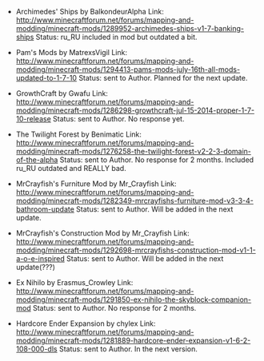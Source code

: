 - Archimedes' Ships by BalkondeurAlpha
Link: http://www.minecraftforum.net/forums/mapping-and-modding/minecraft-mods/1289952-archimedes-ships-v1-7-banking-ships
Status: ru_RU included in mod but outdated a bit.

- Pam's Mods by MatrexsVigil
Link: http://www.minecraftforum.net/forums/mapping-and-modding/minecraft-mods/1294413-pams-mods-july-16th-all-mods-updated-to-1-7-10
Status: sent to Author. Planned for the next update.

- GrowthCraft by Gwafu
Link: http://www.minecraftforum.net/forums/mapping-and-modding/minecraft-mods/1286298-growthcraft-jul-15-2014-proper-1-7-10-release
Status: sent to Author. No response yet.

- The Twilight Forest by Benimatic
Link: http://www.minecraftforum.net/forums/mapping-and-modding/minecraft-mods/1276258-the-twilight-forest-v2-2-3-domain-of-the-alpha
Status: sent to Author. No response for 2 months. Included ru_RU outdated and REALLY bad.

- MrCrayfish's Furniture Mod by Mr_Crayfish
Link: http://www.minecraftforum.net/forums/mapping-and-modding/minecraft-mods/1282349-mrcrayfishs-furniture-mod-v3-3-4-bathroom-update
Status: sent to Author. Will be added in the next update.

- MrCrayfish's Construction Mod by Mr_Crayfish
Link: http://www.minecraftforum.net/forums/mapping-and-modding/minecraft-mods/1292698-mrcrayfishs-construction-mod-v1-1-a-o-e-inspired
Status: sent to Author. Will be added in the next update(???)

- Ex Nihilo by Erasmus_Crowley
Link: http://www.minecraftforum.net/forums/mapping-and-modding/minecraft-mods/1291850-ex-nihilo-the-skyblock-companion-mod 
Status: sent to Author. No response for 2 months.

- Hardcore Ender Expansion by chylex
Link: http://www.minecraftforum.net/forums/mapping-and-modding/minecraft-mods/1281889-hardcore-ender-expansion-v1-6-2-108-000-dls
Status: sent to Author. In the next version.
